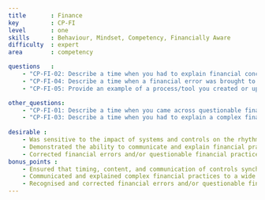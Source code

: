 ```yaml
---
title       : Finance
key         : CP-FI
level       : one
skills      : Behaviour, Mindset, Competency, Financially Aware
difficulty  : expert
area        : competency

questions   :
    - "CP-FI-02: Describe a time when you had to explain financial concepts to various audiences. How did you communicate these concepts effectively?"
    - "CP-FI-04: Describe a time when a financial error was brought to your attention. How did you resolve the situation?"
    - "CP-FI-05: Provide an example of a process/tool you created or updated that resulted in improved workflow, accuracy, or analysis."

other_questions:
    - "CP-FI-01: Describe a time when you came across questionable financial practices."
    - "CP-FI-03: Describe a time when you had to explain a complex financial concept to someone without a finance background."
    
desirable :
    - Was sensitive to the impact of systems and controls on the rhythm of the business/business cycle
    - Demonstrated the ability to communicate and explain financial practices to others
    - Corrected financial errors and/or questionable financial practices in an ethical manner
bonus_points :
    - Ensured that timing, content, and communication of controls synchronised to rhythm of business needs
    - Communicated and explained complex financial practices to a wide audience
    - Recognised and corrected financial errors and/or questionable financial practices in an ethical manner
---
```

